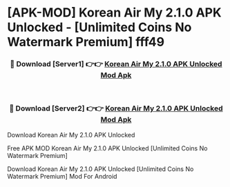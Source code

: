 # [APK-MOD] Korean Air My 2.1.0 APK Unlocked - [Unlimited Coins No Watermark Premium] fff49



<div align="center">
<h3>🔴 Download [Server1] 👉👉 <a href="https://momento.my/?title=Korean_Air_My_2.1.0_APK_Unlocked">Korean Air My 2.1.0 APK Unlocked Mod Apk</a></h3><br>

<h3>🔴 Download [Server2] 👉👉 <a href="https://momento.my/?title=Korean_Air_My_2.1.0_APK_Unlocked">Korean Air My 2.1.0 APK Unlocked Mod Apk</a></h3>
</div>



Download Korean Air My 2.1.0 APK Unlocked 

Free APK MOD Korean Air My 2.1.0 APK Unlocked [Unlimited Coins No Watermark Premium]

Download Korean Air My 2.1.0 APK Unlocked [Unlimited Coins No Watermark Premium] Mod For Android
